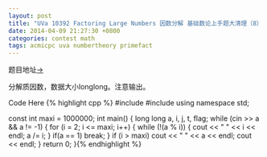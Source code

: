 ```yaml
---
layout: post
title: "UVa 10392 Factoring Large Numbers 因数分解 基础数论上手题大清理（8）"
date: 2014-04-09 21:27:30 +0800
categories: contest math
tags: acmicpc uva numbertheory primefact
---
```

题目地址<a title="UVa 10392" href="http://uva.onlinejudge.org/index.php?option=com_onlinejudge&Itemid=8&category=100&page=show_problem&problem=1333" target="_blank">-></a>

分解质因数，数据大小longlong。注意输出。

Code Here
{% highlight cpp %}
#include <iostream>
#include <cmath>
using namespace std;

const int maxi = 1000000;
int main()
{
    long long  a, i, j, t, flag;
    while (cin >> a && a != -1)
    {
        for (i = 2; i <= maxi; i++)
        {
            while (!(a % i))
            {
                cout << "    " << i << endl;
                a /= i;
            }
            if(a == 1)
                break;
        }
        if (i > maxi)
            cout << "    " << a << endl;
        cout << endl;
    }
    return 0;
}{% endhighlight %}
